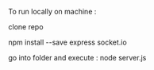 To run locally on machine : 

clone repo


npm install --save express socket.io

go into folder and execute : node server.js
